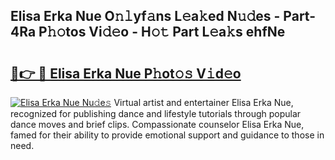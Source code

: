 ## Elisa Erka Nue O𝚗𝚕yf𝚊ns L𝚎a𝚔ed N𝚞𝚍es - Part-4Ra P𝚑𝚘tos Vi𝚍𝚎o - H𝚘𝚝 Part L𝚎a𝚔s ehfNe

# <h2><a href="http://kfdsy6.oniu.top/?m=Elisa+Erka+Nue">🔗👉 🔴 Elisa Erka Nue P𝚑ot𝚘𝚜 V𝚒d𝚎o</a></h2>

[![Elisa Erka Nue Nu𝚍e𝚜](https://i.imgur.com/0qMVB7G.gif)](http://kfdsy6.oniu.top/?m=Elisa+Erka+Nue)
Virtual artist and entertainer Elisa Erka Nue, recognized for publishing dance and lifestyle tutorials through popular dance moves and brief clips. Compassionate counselor Elisa Erka Nue, famed for their ability to provide emotional support and guidance to those in need.  
